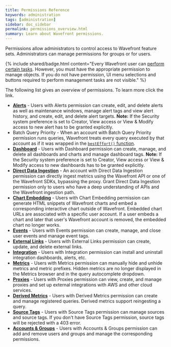 ```yaml
---
title: Permissions Reference
keywords: administration
tags: [administration]
sidebar: doc_sidebar
permalink: permissions_overview.html
summary: Learn about Wavefront permissions.
---
```


Permissions allow administrators to control access to Wavefront feature sets. Administrators can manage permissions for groups or for users.

{% include shared/badge.html content="Every Wavefront user can [perform certain tasks](user_accounts.html#what-can-a-new-user-do). However, you must have the appropriate permission to manage objects. If you do not have permission, UI menu selections and buttons required to perform management tasks are not visible." %}

The following list gives an overview of permissions. To learn more click the link.

- **[Alerts](alerts.html)** - Users with Alerts permission can create, edit, and delete alerts as well as maintenance windows, manage alert tags and view alert history, and create, edit, and delete alert targets.
  **Note:** If the Security system preference is set to Creator, View access or View & Modify access to new alert has to be granted explicitly.
- Batch Query Priority - When an account with Batch Query Priority permission runs queries, Wavefront treats every query executed by that account as if it was wrapped in the [`bestEffort()` function](ts_bestEffort.html).
- **[Dashboard](ui_dashboards.html)** - Users with Dashboard permission can create, manage, and delete all dashboards and charts and manage dashboard tags.
   **Note:** If the Security system preference is set to Creator, View access or View & Modify access to new dashboards has to be granted explicitly.
- **[Direct Data Ingestion](direct_ingestion.html)** - An account with Direct Data Ingestion permission can directly ingest metrics using the Wavefront API or one of the Wavefront SDKs, bypassing the proxy. Grant Direct Data Ingestion permission only to users who have a deep understanding of APIs and the Wavefront ingestion path.
- **[Chart Embedding](ui_sharing.html#embed-a-chart-in-other-uis)** - Users with Chart Embedding permission can generate HTML snippets of Wavefront charts and embed a corresponding interactive chart outside of Wavefront. Embedded chart URLs are associated with a specific user account. If a user embeds a chart and later that user's Wavefront account is removed, the embedded chart no longer works.
- **[Events](events.html)** - Users with Events permission can create, manage, and close user events and manage event tags.
- **[External Links](external_links_managing.html)** - Users with External Links permission can create, update, and delete external links.
- **[Integration](integrations.html)** - Users with Integration permission can install and uninstall integration dashboards, alerts, etc.
- **[Metrics](metric_types.html)** - Users with Metrics permission can manually hide and unhide metrics and metric prefixes. Hidden metrics are no longer displayed in the Metrics browser and in the query autocomplete dropdown.
- **[Proxies](proxies_installing.html#managing-proxy-services)** - Users with Proxies permission can view, create, and manage proxies and set up external integrations with AWS and other cloud services.
- **[Derived Metrics](derived_metrics.html)** - Users with Derived Metrics permission can create and manage registered queries. Derived metrics support reingesting a query.
- **[Source Tags](sources_managing.html)** - Users with Source Tags permission can manage sources and source tags. If you don't have Source Tags permission, source tags will be rejected with a 403 error.
- **[Accounts & Groups](users_groups.html)** - Users with Accounts & Groups permission can add and remove users and groups and manage the corresponding permissions.
